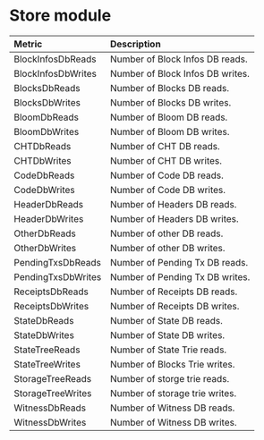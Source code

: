 # Store module

| Metric | Description |
| :--- | :--- |
| BlockInfosDbReads | Number of Block Infos DB reads. |
| BlockInfosDbWrites | Number of Block Infos DB writes. |
| BlocksDbReads | Number of Blocks DB reads. |
| BlocksDbWrites | Number of Blocks DB writes. |
| BloomDbReads | Number of Bloom DB reads. |
| BloomDbWrites | Number of Bloom DB writes. |
| CHTDbReads | Number of CHT DB reads. |
| CHTDbWrites | Number of CHT DB writes. |
| CodeDbReads | Number of Code DB reads. |
| CodeDbWrites | Number of Code DB writes. |
| HeaderDbReads | Number of Headers DB reads. |
| HeaderDbWrites | Number of Headers DB writes. |
| OtherDbReads | Number of other DB reads. |
| OtherDbWrites | Number of other DB writes. |
| PendingTxsDbReads | Number of Pending Tx DB reads. |
| PendingTxsDbWrites | Number of Pending Tx DB writes. |
| ReceiptsDbReads | Number of Receipts DB reads. |
| ReceiptsDbWrites | Number of Receipts DB writes. |
| StateDbReads | Number of State DB reads. |
| StateDbWrites | Number of State DB writes. |
| StateTreeReads | Number of State Trie reads. |
| StateTreeWrites | Number of Blocks Trie writes. |
| StorageTreeReads | Number of storge trie reads. |
| StorageTreeWrites | Number of storage trie writes. |
| WitnessDbReads | Number of Witness DB reads. |
| WitnessDbWrites | Number of Witness DB writes. |

